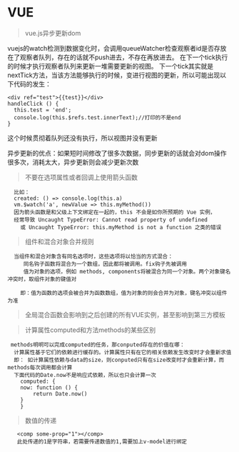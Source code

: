 # VUE
 
 > vue.js异步更新dom
 

 vuejs的watch检测到数据变化时，会调用queueWatcher检查观察者id是否存放在了观察者队列，存在的话就不push进去，不存在再放进去。
 在下一个tick执行的时候才执行观察者队列来更新一堆需要更新的视图。
 下一个tick其实就是nextTick方法，当该方法能够执行的时候，变进行视图的更新，所以可能出现以下代码的发生：
  ```
 <div ref="test">{{test}}</div>
 handleClick () {
    this.test = 'end';
    console.log(this.$refs.test.innerText);//打印的不是end
 }
  
 ```
 这个时候贯彻着队列还没有执行，所以视图并没有更新
 
 异步更新的优点：如果短时间修改了很多次数据，同步更新的话就会对dom操作很多次，消耗太大，异步更新则会减少更新次数

	
	
	
	
 
 > 不要在选项属性或者回调上使用箭头函数

```
  比如：
  created: () => console.log(this.a) 
  vm.$watch('a', newValue => this.myMethod())
  因为箭头函数是和父级上下文绑定在一起的，this 不会是如你所预期的 Vue 实例，
  经常导致 Uncaught TypeError: Cannot read property of undefined 
	或 Uncaught TypeError: this.myMethod is not a function 之类的错误
```

> 组件和混合对象合并规则

```
  当组件和混合对象含有同名选项时，这些选项将以恰当的方式混合：  
     同名钩子函数将混合为一个数组，因此都将被调用。fix钩子先被调用
     值为对象的选项，例如 methods, components将被混合为同一个对象。两个对象键名冲突时，取组件对象的键值对
    
    即：值为函数的选项会被合并为函数数组，值为对象的则会合并为对象，键名冲突以组件为准
```
> 全局混合函数会影响到之后创建的所有VUE实例，甚至影响到第三方模板

> 计算属性computed和方法methods的某些区别

```
 methods明明可以完成computed的任务，那conputed存在的价值在哪：
  计算属性基于它们的依赖进行缓存的。计算属性只有在它的相关依赖发生改变时才会重新求值
  即： 如计算属性依赖与data的size，则conputed只有在size改变时才会重新计算，而methods每次调用都会计算
  下面代码的Date.now不是响应式依赖，所以也只会计算一次
	computed: {
  	now: function () {
    	return Date.now()
  	}
	}
```

 > 数值的传递
 
 ```
 	<comp some-prop="1"></comp>
	此处传递的1是字符串，若需要传递数值的1,需要加上v-model进行绑定
 ```
 
